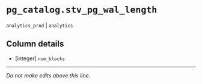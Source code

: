 # `pg_catalog.stv_pg_wal_length`
`analytics_prod` | `analytics`

## Column details
* [integer]   `num_blocks`

-------------------------------------------------------------------------------
*Do not make edits above this line.*
